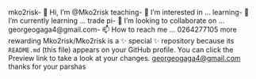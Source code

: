 mko2risk- 👋 Hi, I’m @Mko2risk
teaching- 👀 I’m interested in ...
learning- 🌱 I’m currently learning ...
trade pi- 💞️ I’m looking to collaborate on ...
georgeogaga4@gmail.com- 📫 How to reach me ...
0264277105
more rewarding 
Mko2risk/Mko2risk is a ✨ special ✨ repository because its `README.md` (this file) appears on your GitHub profile.
You can click the Preview link to take a look at your changes.
georgeogaga4@gmail.com
thanks for your parshas 
